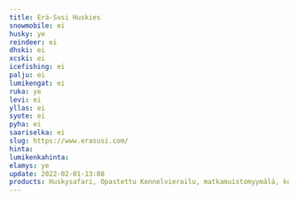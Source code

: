 ```yaml
---
title: Erä-Susi Huskies
snowmobile: ei
husky: ye
reindeer: ei
dhski: ei
xcski: ei
icefishing: ei
palju: ei
lumikengat: ei
ruka: ye
levi: ei
yllas: ei
syote: ei
pyha: ei
saariselka: ei
slug: https://www.erasusi.com/
hinta: 
lumikenkahinta: 
elamys: ye
update: 2022-02-01-13:08
products: Huskysafari, Opastettu Kennelvierailu, matkamuistomyymälä, kotieläinpiha, Kesällä Husky kärryajelu, husky vaellukset, 
---
```

